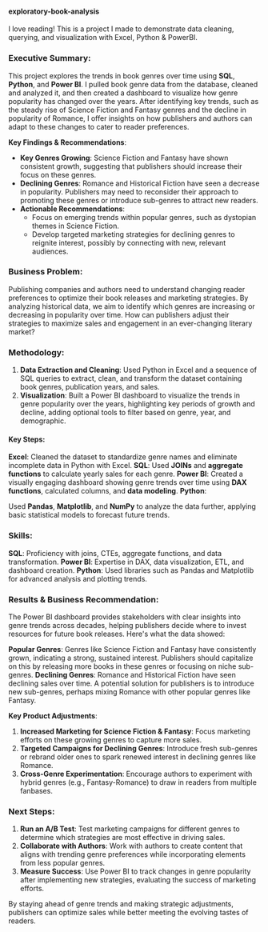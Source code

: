 #### exploratory-book-analysis
I love reading! This is a project I made to demonstrate data cleaning, querying, and visualization with Excel, Python &amp; PowerBI.
### **Executive Summary:**
This project explores the trends in book genres over time using **SQL**, **Python**, and **Power BI**. I pulled book genre data from the database, cleaned and analyzed it, and then created a dashboard to visualize how genre popularity has changed over the years. After identifying key trends, such as the steady rise of Science Fiction and Fantasy genres and the decline in popularity of Romance, I offer insights on how publishers and authors can adapt to these changes to cater to reader preferences.

**Key Findings & Recommendations**:
- **Key Genres Growing**: Science Fiction and Fantasy have shown consistent growth, suggesting that publishers should increase their focus on these genres.
- **Declining Genres**: Romance and Historical Fiction have seen a decrease in popularity. Publishers may need to reconsider their approach to promoting these genres or introduce sub-genres to attract new readers.
- **Actionable Recommendations**:
  - Focus on emerging trends within popular genres, such as dystopian themes in Science Fiction.
  - Develop targeted marketing strategies for declining genres to reignite interest, possibly by connecting with new, relevant audiences.

### **Business Problem:**
Publishing companies and authors need to understand changing reader preferences to optimize their book releases and marketing strategies. By analyzing historical data, we aim to identify which genres are increasing or decreasing in popularity over time. How can publishers adjust their strategies to maximize sales and engagement in an ever-changing literary market?

### **Methodology:**
1. **Data Extraction and Cleaning**: Used Python in Excel and a sequence of SQL queries to extract, clean, and transform the dataset containing book genres, publication years, and sales.
2. **Visualization**: Built a Power BI dashboard to visualize the trends in genre popularity over the years, highlighting key periods of growth and decline, adding optional tools to filter based on genre, year, and demographic.

#### **Key Steps**:
**Excel**:
Cleaned the dataset to standardize genre names and eliminate incomplete data in Python with Excel.
**SQL**:
Used **JOINs** and **aggregate functions** to calculate yearly sales for each genre.
**Power BI**:
Created a visually engaging dashboard showing genre trends over time using **DAX functions**, calculated columns, and **data modeling**.
**Python**:


Used **Pandas**, **Matplotlib**, and **NumPy** to analyze the data further, applying basic statistical models to forecast future trends.

### **Skills**:
**SQL**: Proficiency with joins, CTEs, aggregate functions, and data transformation.
**Power BI**: Expertise in DAX, data visualization, ETL, and dashboard creation.
**Python**: Used libraries such as Pandas and Matplotlib for advanced analysis and plotting trends.

### **Results & Business Recommendation:**
The Power BI dashboard provides stakeholders with clear insights into genre trends across decades, helping publishers decide where to invest resources for future book releases. Here's what the data showed:

**Popular Genres**: Genres like Science Fiction and Fantasy have consistently grown, indicating a strong, sustained interest. Publishers should capitalize on this by releasing more books in these genres or focusing on niche sub-genres.
**Declining Genres**: Romance and Historical Fiction have seen declining sales over time. A potential solution for publishers is to introduce new sub-genres, perhaps mixing Romance with other popular genres like Fantasy.

**Key Product Adjustments**:
1. **Increased Marketing for Science Fiction & Fantasy**: Focus marketing efforts on these growing genres to capture more sales.
2. **Targeted Campaigns for Declining Genres**: Introduce fresh sub-genres or rebrand older ones to spark renewed interest in declining genres like Romance.
3. **Cross-Genre Experimentation**: Encourage authors to experiment with hybrid genres (e.g., Fantasy-Romance) to draw in readers from multiple fanbases.

### **Next Steps**:
1. **Run an A/B Test**: Test marketing campaigns for different genres to determine which strategies are most effective in driving sales.
2. **Collaborate with Authors**: Work with authors to create content that aligns with trending genre preferences while incorporating elements from less popular genres.
3. **Measure Success**: Use Power BI to track changes in genre popularity after implementing new strategies, evaluating the success of marketing efforts.

By staying ahead of genre trends and making strategic adjustments, publishers can optimize sales while better meeting the evolving tastes of readers.
